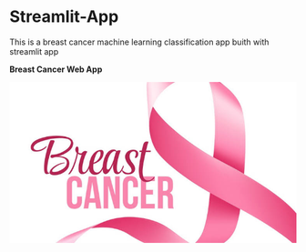 # Streamlit-App
This is a breast cancer machine learning classification app buith with streamlit app


**Breast Cancer Web App**

![test1](https://github.com/okoliechykwuka/Streamlit-App/blob/master/Breast_cancer.jpg)
